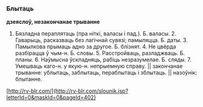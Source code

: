 ### Блытаць
**дзеяслоў, незакончанае трыванне**

1. Бязладна пераплятаць (пра ніткі, валасы і пад.). Б. валасы. 2. Гаварыць, расказваць без лагічнай сувязі; памыляцца. Б. даты. 3. Памылкова прымаць адно за другое. Б. блізнят. 4. Не цвёрда разбірацца ў чым-н. Б. словы. 5. Расстройваць, разладжваць. Б. планы. 6. Наўмысна ўскладняць, рабіць незразумелае. Б. сляды. 7. Умешваць каго-н. у якую-н. непрыемную справу. || закончанае трыванне: ублытаць, заблытаць, пераблытаць і зблытаць. || назоўнік: блытанне.

<a rel="author">[http://rv-blr.com/](http://rv-blr.com/slounik.jsp?letterId=0&maskId=0&pageId=402)</a>
